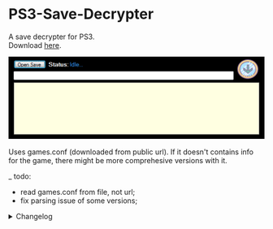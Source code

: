 # PS3-Save-Decrypter
A save decrypter for PS3.  
Download [here](./build/GSecPs3Decrypter.exe). 
 
![demo](./demo/demo.gif)  

Uses games.conf (downloaded from public url). If it doesn't contains info for the game, there might be more comprehesive versions with it.  

_ todo:
- read games.conf from file, not url; 
- fix parsing issue of some versions; 

<details>
  <summary>Changelog</summary>

- ReadConfigFromtext2, auto-releases.  
better games.conf parsing code.  
builds generated in ./build/  

- fix game search algo
match by TitleID.Substring(0,9) or Title  
optimize: only per dir load - new SavMan and key search ; make ps3SaveManager public   
refactor Form1.cs  
switch output to console, add logging.  

- universality fix (1)  
get SecureFileID from games.conf (2) based on titleID from SFO   
Param.SFO -> TitleID-> games.conf -> SecureFileID  
(1) restore and fix cut feature  
(2) downloads if not presented  
minor: add .gitignore

</details>